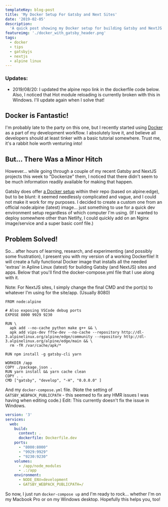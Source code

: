 ```yaml
---
templateKey: blog-post
title: 'My Docker Setup For Gatsby and Next Sites'
date: '2019-02-05'
description:
  'A quick post showing my Docker setup for building Gatsby and NextJS frontends.'
featureimg: './docker_with_gatsby_header.png'
tags:
  - docker
  - tips
  - gatsbyjs
  - nextjs
  - alpine linux
---
```


### Updates:

* 2019/08/20: I updated the alpine repo link in the dockerfile code below. Also, I noticed that Hot module reloading is currently broken with this in Windows. I'll update again when I solve that!

## Docker is Fantastic!

I'm probably late to the party on this one, but I recently started using [Docker](https://www.docker.com/) as a part of my development workflow. I absolutely love it, and believe all developers should at least tinker with a basic tutorial somewhere. Trust me, it's a rabbit hole worth venturing into!

## But... There Was a Minor Hitch

However... while going through a couple of my recent Gatsby and NextJS projects this week to "Dockerize" them, I noticed that there didn't seem to be much information readily available for making that happen. 

Gatsby does offer [a Docker setup](https://github.com/gatsbyjs/gatsby-docker) within their repo (based on alpine:edge), but to be blunt: it seemed needlessly complicated and vague, and I could not make it work for my purposes. I decided to create a custom one from an official node:alpine (latest) image... just something to use for a quick dev environment setup regardless of which computer I'm using. (If I wanted to deploy somewhere other than Netlify, I could quickly add on an Nginx image/service and a super basic conf file.)

## Problem Solved!

So... after hours of learning, research, and experimenting (and possibly some frustration), I present you with my version of a working Dockerfile! It will create a fully functional Docker image that installs all the needed 'extras' in Apline Linux (latest) for building Gatsby (and NextJS) sites and apps. Below that you'll find the docker-compose.yml file that I use along with it.

Note: For NextJS sites, I simply change the final CMD and the port(s) to whatever I'm using for the site/app. (Usually 8080)

```docker
FROM node:alpine

# Also exposing VSCode debug ports
EXPOSE 8000 9929 9230

RUN \
  apk add --no-cache python make g++ && \
  apk add vips-dev fftw-dev --no-cache --repository http://dl-3.alpinelinux.org/alpine/edge/community --repository http://dl-3.alpinelinux.org/alpine/edge/main && \
  rm -fR /var/cache/apk/*

RUN npm install -g gatsby-cli yarn

WORKDIR /app
COPY ./package.json .
RUN yarn install && yarn cache clean
COPY . .
CMD ["gatsby", "develop", "-H", "0.0.0.0" ]
```

And my ```docker-compose.yml``` file. (Note the setting of ```GATSBY_WEBPACK_PUBLICPATH``` - this seemed to fix any HMR issues I was having when editing code.) Edit: This currently doesn't fix the issue in Windows.

```yaml
version: '3'
services:
  web:
    build:
      context: .
      dockerfile: Dockerfile.dev
    ports:
      - "8000:8000"
      - "9929:9929"
      - "9230:9230"
    volumes:
      - /app/node_modules
      - .:/app
    environment:
      - NODE_ENV=development
      - GATSBY_WEBPACK_PUBLICPATH=/
```

So now, I just run ```docker-compose up``` and I'm ready to rock... whether I'm on my Macbook Pro or on my Windows desktop. Hopefully this helps you, too!